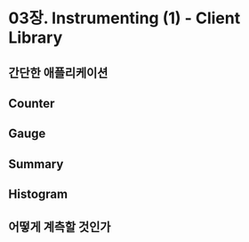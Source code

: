 # 03장. Instrumenting (1) - Client Library

## 간단한 애플리케이션

## Counter

## Gauge

## Summary

## Histogram

## 어떻게 계측할 것인가